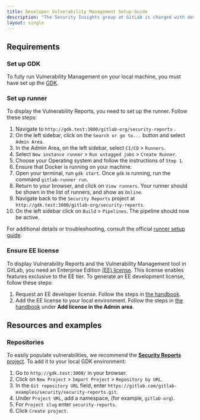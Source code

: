 ```yaml
---
title: Developer Vulnerability Management Setup Guide
description: "The Security Insights group at GitLab is charged with developing solutions to enable customers to manage their security risks effectively and efficiently."
layout: single
---
```


## Requirements

### Set up GDK

To fully run Vulnerability Management on your local machine, you must have set up the [GDK](https://gitlab.com/gitlab-org/gitlab-development-kit/-/blob/main/doc/index.md).

### Set up runner

To display the Vulnerability Reports, you need to set up the runner. Follow these steps:

1. Navigate to `http://gdk.test:3000/gitlab-org/security-reports` .
1. On the left sidebar, click on the `Search or go to...` button and select `Admin Area`.
1. In the Admin Area, on the left sidebar, select `CI/CD` > `Runners`.
1. Select `New instance runner` > `Run untagged jobs` > `Create Runner`.
1. Choose your Operating system and follow the instructions of `Step 1`.
1. Ensure that Docker is running on your machine.
1. Open your terminal, run `gdk start`. Once `gdk` is running, run the command `gitlab-runner run`.
1. Return to your browser, and click on `View runners`. Your runner should be shown in the list of runners, and show as `Online`.
1. Navigate back to the `Security Reports` project at `http://gdk.test:3000/gitlab-org/security-reports`.
1. On the left sidebar click on `Build` > `Pipelines`. The pipeline should now be active.

For additional details or troubleshooting, consult the official [runner setup guide](https://gitlab.com/gitlab-org/gitlab-development-kit/blob/main/doc/howto/runner.md#set-up-a-runner).

### Ensure EE license

To display Vulnerability Reports and the Vulnerability Management tool in GitLab, you need an Enterprise Edition [(EE) license](https://gitlab.com/gitlab-org/gitlab-development-kit/blob/main/doc/index.md#use-gitlab-enterprise-features). This license enables features exclusive to the EE tier. To generate an EE development license, follow these steps:

1. Request an EE developer license. Follow the steps in [the handbook](../../../../../engineering/developer-onboarding.md#working-on-gitlab-ee-developer-licenses).
1. Add the EE license to your local environment. Follow the steps in [the handbook](https://docs.gitlab.com/ee/administration/license_file.html#add-license-in-the-admin-area) under **Add license in the Admin area**.

## Resources and examples

### Repositories

To easily populate vulnerabilities, we recommend the [**Security Reports** project](https://gitlab.com/gitlab-examples/security/security-reports.git). To add it to your local GDK environment:

1. Go to `http://gdk.test:3000/` in your browser.
1. Click on `New Project` > `Import Project` > `Repository by URL`.
1. In the `Git repository URL` field, enter `https://gitlab.com/gitlab-examples/security/security-reports.git`.
1. Under `Project URL`, add a namespace, (for example, `gitlab-org`).
1. For `Project slug` enter `security-reports`.
1. Click `Create project`.
